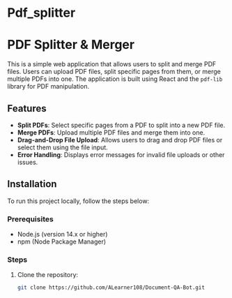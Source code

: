 # Pdf_splitter
# PDF Splitter & Merger

This is a simple web application that allows users to split and merge PDF files. Users can upload PDF files, split specific pages from them, or merge multiple PDFs into one. The application is built using React and the `pdf-lib` library for PDF manipulation.

## Features

- **Split PDFs**: Select specific pages from a PDF to split into a new PDF file.
- **Merge PDFs**: Upload multiple PDF files and merge them into one.
- **Drag-and-Drop File Upload**: Allows users to drag and drop PDF files or select them using the file input.
- **Error Handling**: Displays error messages for invalid file uploads or other issues.

## Installation

To run this project locally, follow the steps below:

### Prerequisites

- Node.js (version 14.x or higher)
- npm (Node Package Manager)

### Steps

1. Clone the repository:

   ```bash
   git clone https://github.com/ALearner108/Document-QA-Bot.git
